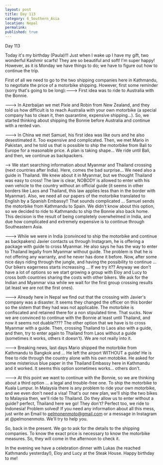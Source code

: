 ```yaml
---
layout: post
title: Day 113
category: 6_Southern_Asia
location: Nepal
permalink: 
published: true
---
```


Day 113

Today it's my birthday (Paula)!!! Just when I wake up I have my gift, two wonderful Kashmir scarfs! They are so beautiful and soft! I'm super happy! However, as it is Monday we have things to do; we have to figure out how to continue the trip.

First of all we need to go to the two shipping companies here in Kathmandu, to negotiate the price of a motorbike shipping. However, first some reminder (sorry that's going to be long):---> First idea was to ride to Australia with the Bonnie.

---> In Azerbaijan we met Pixie and Robin from New Zealand, and they told us how difficult is to reach Australia with your own motorbike (a special company has to clean it, then quarantine, expensive shipping...). So, we started thinking about shipping the Bonnie before Australia and continue with a rented van.

---> In China we met Samuel, his first idea was like ours and he also desestimated it. Too expensive and complicated. Then, we met Mario in Pakistan, and he told us that is possible to ship the motorbike from Bali to Europe for a reasonable price. A plan is taking shape... We ride until Bali, and then, we continue as backpackers.

--> We start searching information about Myanmar and Thailand crossing (next countries after India). Here, comes the bad surprise... We need also a guide in Thailand. We knew about it in Myanmar, but we thought Thailand was easy to cross! The law is clear, NOBODY is allowed to enter with his own vehicle to the country without an official guide (it seems in other borders like Laos and Thailand, this law applies less than in the border with Myanmar). Also, we need all our papers of the motorbike translated to English by a Spanish Embassy!! That sounds complicated ... Samuel sends the motorbike from Kathmandu to Spain. We didn't know about this option, so we decided to ride to Kathmandu to ship the Bonnie also back home. This decision is the result of being completely overwhelmed in India, and due how complicated and extremely expensive is to continue through Southeastern Asia.

---> While we were in India (convinced to ship the motorbike and continue as backpakers) Javier contacts us through Instagram, he is offering a package with guide to cross Myanmar. He also says he has the way to enter to Thailand legally from Myanmar without guide. The problem is that he is not offering any warranty, and he never has done it before. Now, after some nice days riding through the jungle, and having the possibility to continue ... Our bikers eagerness starts increassing ... If we try it?? Anyway we don't have a lot of options so we start growing a group with Eloy and Lucy to cross both countries sharing the costs with other bikers. We ask for the Indian and Myanmar visa while we wait for the first group crossing results (at least we are not the first ones).

---> Already here in Nepal we find out that the crossing with Javier's company was a disaster. It seems they changed the officer on this border so the sistem that they had was not applicable. The motorbike is confiscated and retained there for a non stipulated time. That sucks. Now we are convinced to continue with the Bonnie at least until Thailand, and now it seems not duable???? The other option that we have is to cross Myanmar with a guide. Then, crossing Thailand to Laos also with a guide, and then, try to enter again to Thailand from Laos without a guide (sometimes it works, others it doesn't). We are not really into it.

---> Breaking news, last days Mario shipped the motorbike from Kathmandu to Bangkok and ... He left the airport WITHOUT a guide! He is free to ride through the country alone with his own motobike. He asked for some misterious blue paper in the Thailand Embassy here in Kathmandu and it worked. It seems this option sometimes works... others don't.

---> At this point we want to continue with the Bonnie, so we are thinking about a third option ... a legal and trouble-free one. To ship the motorbike to Kuala Lumpur. In Malaysia there is any problem to ride your own motorbike, and we even don't need a visa! That's our new plan, we'll ship the two bikes to Malaysia then, we'll ride to Thailand. Do they allow us to enter without a guide? perfect, Thailand here we go! They don't? Perfect too, we ride to Indonesia! Problem solved! If you need any information about all this mess, just write an Email to pelmonenmoto@gmail.com or a message in Instagram at @pelmonenmoto. We'll try to help you.

So, back in the present. We go to ask for the details to the shipping companies. To know the exact price is necessary to know the motorbike measures. So, they will come in the afternoon to check it.

In the evening we have a celebration dinner with Lukas (he reached Kathmandu yesterday!), Eloy and Lucy at the Steak House. Happy birthday to me!

<p><a
href="https://lh3.googleusercontent.com/DeOq4jRQg_2ucyNUBIQA8q1rSL2Y_ngsGN5SMQv_aTO0M_jaAiElZlDXciARIlnNhG_PDKNiBFi4mE-LFYc1zADJvmBAf4e57oZcrFWS2yHRKdvjLawdAoWDWpUsItl3kGwYwsnplMkWnS_nxfHotOt1_spHq3Iog7cduemlQfQ2nVn8qGYhqHhod3BBaDcH8q8ZakjA25dloM7V4lvS35rBhO_2LyG6J2ySakbXeUaITLfORBEwOapkLjpWKXUrbYoWrVNIC8UmZwwusM8IyBDOZ7JxkKus9_2jQ0cmyFAyFeTHooDEndx1WrM8uP0u2Tvi9hJoTMrskt-ccCLPGhpMAj-YJ2P_GIeajuoCV4uqqOLkErSqlkKXK2rZxjiL6336vJoVy-DfZvQXsoHbZ2neq689jQ_rymbVU50G1mgekzqB9ZI069xZBHuahTYAkC2ax57v_ml-ZKBPBs5LMJZnsZeF4i2hKbOmBf0-S1rU0dEuEPfELWaQ96g9OyMZPFKwoIYz1mYDTPj2UoDyLm_yW6lXSARltJPOFJvgEdZ6bOjdZZVQijDuH6cv_E_qK4L9PGFy-Y2QNmwZXaP79q0Snl49D42BOeUDs7dRpn5hekJoWkwDzhiDmEA5J6q_ZHzz7YUZz4mRYBNEumk_PDCyYfrTO2THgUbE_rQjAvjZqvx5lXWsJM9Ihw=w750-h562-no"><img 
src="https://lh3.googleusercontent.com/DeOq4jRQg_2ucyNUBIQA8q1rSL2Y_ngsGN5SMQv_aTO0M_jaAiElZlDXciARIlnNhG_PDKNiBFi4mE-LFYc1zADJvmBAf4e57oZcrFWS2yHRKdvjLawdAoWDWpUsItl3kGwYwsnplMkWnS_nxfHotOt1_spHq3Iog7cduemlQfQ2nVn8qGYhqHhod3BBaDcH8q8ZakjA25dloM7V4lvS35rBhO_2LyG6J2ySakbXeUaITLfORBEwOapkLjpWKXUrbYoWrVNIC8UmZwwusM8IyBDOZ7JxkKus9_2jQ0cmyFAyFeTHooDEndx1WrM8uP0u2Tvi9hJoTMrskt-ccCLPGhpMAj-YJ2P_GIeajuoCV4uqqOLkErSqlkKXK2rZxjiL6336vJoVy-DfZvQXsoHbZ2neq689jQ_rymbVU50G1mgekzqB9ZI069xZBHuahTYAkC2ax57v_ml-ZKBPBs5LMJZnsZeF4i2hKbOmBf0-S1rU0dEuEPfELWaQ96g9OyMZPFKwoIYz1mYDTPj2UoDyLm_yW6lXSARltJPOFJvgEdZ6bOjdZZVQijDuH6cv_E_qK4L9PGFy-Y2QNmwZXaP79q0Snl49D42BOeUDs7dRpn5hekJoWkwDzhiDmEA5J6q_ZHzz7YUZz4mRYBNEumk_PDCyYfrTO2THgUbE_rQjAvjZqvx5lXWsJM9Ihw=w750-h562-no" class="oversize" alt=""></a></p>

<p><a
href="https://lh3.googleusercontent.com/zg5LUaroOr4-EsM4WqBv6n1jeEfG5V_yN37WRV7kJg4aBAIV2Q_H4LowRj15_8cuNxLaAyYAH-nSgXUj6-JceCbqyEOSeLrJ3ef6Xfi2NkJ3mVLmYQrY2xB0aODCEjfKXiYkXBOOrZnfNONfqbALzNxPRF-NJoq1ffukHmn5tuQx9PhFf8PPr5jS4n8fqYFdrY9sSA2zWUJZDTDV3_TYu3O0eUqkTpgE0_v4gsHk6c1KjwsZ058GzL1w_HxcT4lb5ZRhYaIM8SEtqqSIm2Zk68nIs5l1sYlv_QqRM9iARHFePhEVHDaoyyNYuI4Hn41exXpP9vZeA7fwwscCyf9oL7GIvYeXot4GK-a1pTnZPygSV9LX2h3hh6Z8bokvRRGev5E29tCIdMHecWoVepTfFcJcPOc1-GvTvEHMtkmLpKbrd7heMXKD3idMH2k_Hn6hStndBTCFQIbXrEFdlWZvES0plA8ugbM7SV8QpgPhkw7N3930eMMJVWZjfcgNwqFTatQA_eYxiiyJmYqkVOaTvVHMYPizEz32sGqqhxvJV95IQudkz5yH03GJ3hF6Kb4036C4os_SLVel6Wv1mT6MRxUl1NdOZ31LlNSrx3bSdOCc8ETa2msnnHqwU3u2ZfTB2Cieon7ZIBwk5dxUNMPsyz2tWVmx5CSatgX2iFz9QsgqL4U-u0LOnt-wVg=w471-h627-no"><img 
src="https://lh3.googleusercontent.com/zg5LUaroOr4-EsM4WqBv6n1jeEfG5V_yN37WRV7kJg4aBAIV2Q_H4LowRj15_8cuNxLaAyYAH-nSgXUj6-JceCbqyEOSeLrJ3ef6Xfi2NkJ3mVLmYQrY2xB0aODCEjfKXiYkXBOOrZnfNONfqbALzNxPRF-NJoq1ffukHmn5tuQx9PhFf8PPr5jS4n8fqYFdrY9sSA2zWUJZDTDV3_TYu3O0eUqkTpgE0_v4gsHk6c1KjwsZ058GzL1w_HxcT4lb5ZRhYaIM8SEtqqSIm2Zk68nIs5l1sYlv_QqRM9iARHFePhEVHDaoyyNYuI4Hn41exXpP9vZeA7fwwscCyf9oL7GIvYeXot4GK-a1pTnZPygSV9LX2h3hh6Z8bokvRRGev5E29tCIdMHecWoVepTfFcJcPOc1-GvTvEHMtkmLpKbrd7heMXKD3idMH2k_Hn6hStndBTCFQIbXrEFdlWZvES0plA8ugbM7SV8QpgPhkw7N3930eMMJVWZjfcgNwqFTatQA_eYxiiyJmYqkVOaTvVHMYPizEz32sGqqhxvJV95IQudkz5yH03GJ3hF6Kb4036C4os_SLVel6Wv1mT6MRxUl1NdOZ31LlNSrx3bSdOCc8ETa2msnnHqwU3u2ZfTB2Cieon7ZIBwk5dxUNMPsyz2tWVmx5CSatgX2iFz9QsgqL4U-u0LOnt-wVg=w471-h627-no" class="oversize" alt=""></a></p>

